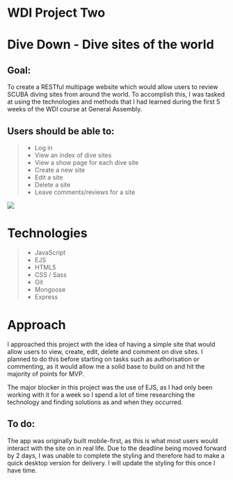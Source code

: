 # WDI Project Two

# Dive Down - Dive sites of the world

## Goal:

To create a RESTful multipage website which would allow users to review SCUBA diving sites from around the world. To accomplish this, I was tasked at using the technologies and methods that I had learned during the first 5 weeks of the WDI course at General Assembly.

## Users should be able to:

> - Log in
> - View an index of dive sites
> - View a show page for each dive site
> - Create a new site
> - Edit a site
> - Delete a site
> - Leave comments/reviews for a site

<img src="./public/dive-down-comment.gif">

# Technologies

> - JavaScript
> - EJS
> - HTML5
> - CSS / Sass
> - Git  
> - Mongoose
> - Express

# Approach

I approached this project with the idea of having a simple site that would allow users to view, create, edit, delete and comment on dive sites.
I planned to do this before starting on tasks such as authorisation or commenting, as it would allow me a solid base to build on and hit the majority of points for MVP.

The major blocker in this project was the use of EJS, as I had only been working with it for a week so I spend a lot of time researching the technology and finding solutions as and when they occurred.

## To do:

The app was originally built mobile-first, as this is what most users would interact with the site on in real life. Due to the deadline being moved forward by 2 days, I was unable to complete the styling and therefore had to make a quick desktop version for delivery. I will update the styling for this once I have time.
